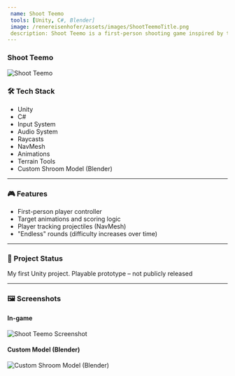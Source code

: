 ```yaml
---
 name: Shoot Teemo
 tools: [Unity, C#, Blender]
 image: /renereisenhofer/assets/images/ShootTeemoTitle.png
 description: Shoot Teemo is a first-person shooting game inspired by the League of Legends character Teemo. The goal is to get as many points as possible before dying.
---
```


### Shoot Teemo

![Shoot Teemo](/renereisenhofer/assets/images/ShootTeemoTitle.png)

### 🛠 Tech Stack

- Unity
- C#
- Input System
- Audio System
- Raycasts
- NavMesh
- Animations
- Terrain Tools
- Custom Shroom Model (Blender)

---

### 🎮 Features

- First-person player controller
- Target animations and scoring logic
- Player tracking projectiles (NavMesh)
- "Endless" rounds (difficulty increases over time)

---

### 📌 Project Status

My first Unity project. Playable prototype – not publicly released

---

### 🖼 Screenshots
#### In-game
![Shoot Teemo Screenshot](/renereisenhofer/assets/images/ShootTeemo.png)
#### Custom Model (Blender)
![Custom Shroom Model (Blender)](/renereisenhofer/assets/images/ShroomBlender.png)








